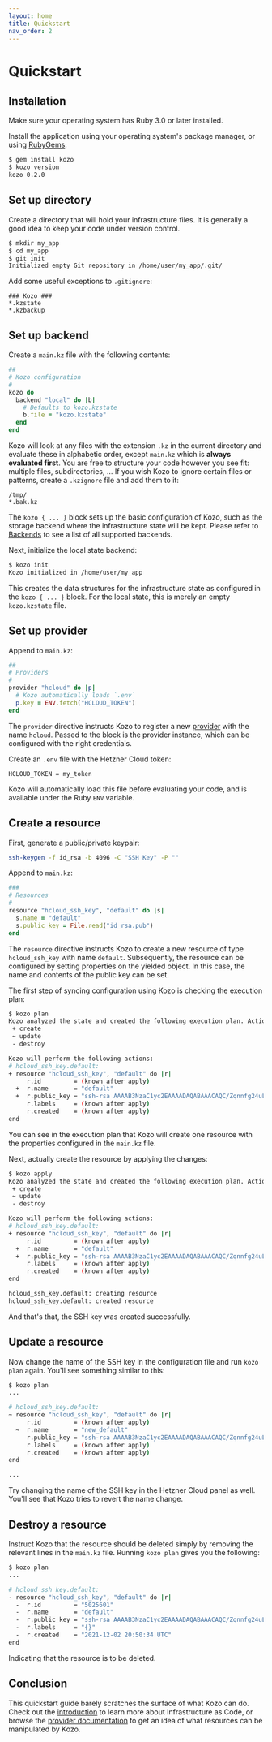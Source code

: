 ```yaml
---
layout: home
title: Quickstart
nav_order: 2
---
```


# Quickstart

## Installation

Make sure your operating system has Ruby 3.0 or later installed.

Install the application using your operating system's package manager, or using [RubyGems](https://www.rubygems.org):

```sh
$ gem install kozo
$ kozo version
kozo 0.2.0
```

## Set up directory

Create a directory that will hold your infrastructure files.
It is generally a good idea to keep your code under version control.

```sh
$ mkdir my_app
$ cd my_app
$ git init
Initialized empty Git repository in /home/user/my_app/.git/
```

Add some useful exceptions to `.gitignore`:

```
### Kozo ###
*.kzstate
*.kzbackup
```

## Set up backend

Create a `main.kz` file with the following contents:

```ruby
##
# Kozo configuration
#
kozo do
  backend "local" do |b|
    # Defaults to kozo.kzstate
    b.file = "kozo.kzstate"
  end
end
```

Kozo will look at any files with the extension `.kz` in the current directory and evaluate these in alphabetic order, except `main.kz` which is **always evaluated first**.
You are free to structure your code however you see fit: multiple files, subdirectories, ...
If you wish Kozo to ignore certain files or patterns, create a `.kzignore` file and add them to it:

```
/tmp/
*.bak.kz
```

The `kozo { ... }` block sets up the basic configuration of Kozo, such as the storage backend where the infrastructure state will be kept.
Please refer to [Backends](backends.md) to see a list of all supported backends.

Next, initialize the local state backend:

```sh
$ kozo init
Kozo initialized in /home/user/my_app
```

This creates the data structures for the infrastructure state as configured in the `kozo { ... }` block.
For the local state, this is merely an empty `kozo.kzstate` file.

## Set up provider

Append to `main.kz`:

```ruby
##
# Providers
#
provider "hcloud" do |p|
  # Kozo automatically loads `.env`
  p.key = ENV.fetch("HCLOUD_TOKEN")
end
```

The `provider` directive instructs Kozo to register a new [provider](providers.md) with the name `hcloud`.
Passed to the block is the provider instance, which can be configured with the right credentials.

Create an `.env` file with the Hetzner Cloud token:

```env
HCLOUD_TOKEN = my_token
```

Kozo will automatically load this file before evaluating your code, and is available under the Ruby `ENV` variable.

## Create a resource

First, generate a public/private keypair:

```sh
ssh-keygen -f id_rsa -b 4096 -C "SSH Key" -P ""
```

Append to `main.kz`:

```ruby
###
# Resources
#
resource "hcloud_ssh_key", "default" do |s|
  s.name = "default"
  s.public_key = File.read("id_rsa.pub")
end
```

The `resource` directive instructs Kozo to create a new resource of type `hcloud_ssh_key` with name `default`.
Subsequently, the resource can be configured by setting properties on the yielded object.
In this case, the name and contents of the public key can be set.

The first step of syncing configuration using Kozo is checking the execution plan:

```sh
$ kozo plan
Kozo analyzed the state and created the following execution plan. Actions are indicated by the following symbols:
 + create
 ~ update
 - destroy

Kozo will perform the following actions:
# hcloud_ssh_key.default:
+ resource "hcloud_ssh_key", "default" do |r|
     r.id         = (known after apply)
  +  r.name       = "default"
  +  r.public_key = "ssh-rsa AAAAB3NzaC1yc2EAAAADAQABAAACAQC/Zqnnfg24uLaKybQXEkhSs4rqqbKYLvPg..."
     r.labels     = (known after apply)
     r.created    = (known after apply)
end

```

You can see in the execution plan that Kozo will create one resource with the properties configured in the `main.kz` file.

Next, actually create the resource by applying the changes:

```sh
$ kozo apply
Kozo analyzed the state and created the following execution plan. Actions are indicated by the following symbols:
 + create
 ~ update
 - destroy

Kozo will perform the following actions:
# hcloud_ssh_key.default:
+ resource "hcloud_ssh_key", "default" do |r|
     r.id         = (known after apply)
  +  r.name       = "default"
  +  r.public_key = "ssh-rsa AAAAB3NzaC1yc2EAAAADAQABAAACAQC/Zqnnfg24uLaKybQXEkhSs4rqqbKYLvPg..."
     r.labels     = (known after apply)
     r.created    = (known after apply)
end

hcloud_ssh_key.default: creating resource
hcloud_ssh_key.default: created resource

```

And that's that, the SSH key was created successfully.

## Update a resource

Now change the name of the SSH key in the configuration file and run `kozo plan` again.
You'll see something similar to this:

```sh
$ kozo plan
...

# hcloud_ssh_key.default:
~ resource "hcloud_ssh_key", "default" do |r|
     r.id         = (known after apply)
  ~  r.name       = "new_default"
     r.public_key = "ssh-rsa AAAAB3NzaC1yc2EAAAADAQABAAACAQC/Zqnnfg24uLaKybQXEkhSs4rqqbKYLvPg..."
     r.labels     = (known after apply)
     r.created    = (known after apply)
end

...
```

Try changing the name of the SSH key in the Hetzner Cloud panel as well.
You'll see that Kozo tries to revert the name change.

## Destroy a resource

Instruct Kozo that the resource should be deleted simply by removing the relevant lines in the `main.kz` file.
Running `kozo plan` gives you the following:

```sh
$ kozo plan
...

# hcloud_ssh_key.default:
- resource "hcloud_ssh_key", "default" do |r|
  -  r.id         = "5025601"
  -  r.name       = "default"
  -  r.public_key = "ssh-rsa AAAAB3NzaC1yc2EAAAADAQABAAACAQC/Zqnnfg24uLaKybQXEkhSs4rqqbKYLvPg..."
  -  r.labels     = "{}"
  -  r.created    = "2021-12-02 20:50:34 UTC"
end

```

Indicating that the resource is to be deleted.

## Conclusion

This quickstart guide barely scratches the surface of what Kozo can do.
Check out the [introduction](introduction) to learn more about Infrastructure as Code, or browse the [provider documentation](providers) to get an idea of what resources can be manipulated by Kozo.
